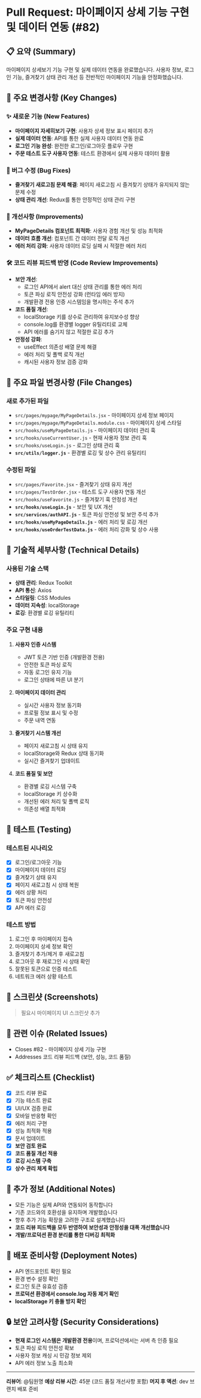 # Pull Request: 마이페이지 상세 기능 구현 및 데이터 연동 (#82)

## 📋 요약 (Summary)
마이페이지 상세보기 기능 구현 및 실제 데이터 연동을 완료했습니다. 사용자 정보, 로그인 기능, 즐겨찾기 상태 관리 개선 등 전반적인 마이페이지 기능을 안정화했습니다.

## 🎯 주요 변경사항 (Key Changes)

### ✨ 새로운 기능 (New Features)
- **마이페이지 자세히보기 구현**: 사용자 상세 정보 표시 페이지 추가
- **실제 데이터 연동**: API를 통한 실제 사용자 데이터 연동 완료
- **로그인 기능 완성**: 완전한 로그인/로그아웃 플로우 구현
- **주문 테스트 도구 사용자 연동**: 테스트 환경에서 실제 사용자 데이터 활용

### 🐛 버그 수정 (Bug Fixes)
- **즐겨찾기 새로고침 문제 해결**: 페이지 새로고침 시 즐겨찾기 상태가 유지되지 않는 문제 수정
- **상태 관리 개선**: Redux를 통한 안정적인 상태 관리 구현

### 🔧 개선사항 (Improvements)
- **MyPageDetails 컴포넌트 최적화**: 사용자 경험 개선 및 성능 최적화
- **데이터 흐름 개선**: 컴포넌트 간 데이터 전달 로직 개선
- **에러 처리 강화**: 사용자 데이터 로딩 실패 시 적절한 에러 처리

### 🛠️ 코드 리뷰 피드백 반영 (Code Review Improvements)
- **보안 개선**: 
  - 로그인 API에서 alert 대신 상태 관리를 통한 에러 처리
  - 토큰 파싱 로직 안전성 강화 (런타임 에러 방지)
  - 개발환경 전용 인증 시스템임을 명시하는 주석 추가
- **코드 품질 개선**: 
  - localStorage 키를 상수로 관리하여 유지보수성 향상
  - console.log를 환경별 logger 유틸리티로 교체
  - API 에러를 숨기지 않고 적절한 로깅 추가
- **안정성 강화**: 
  - useEffect 의존성 배열 문제 해결
  - 에러 처리 및 폴백 로직 개선
  - 캐시된 사용자 정보 검증 강화

## 📁 주요 파일 변경사항 (File Changes)

### 새로 추가된 파일
- `src/pages/mypage/MyPageDetails.jsx` - 마이페이지 상세 정보 페이지
- `src/pages/mypage/MyPageDetails.module.css` - 마이페이지 상세 스타일
- `src/hooks/useMyPageDetails.js` - 마이페이지 데이터 관리 훅
- `src/hooks/useCurrentUser.js` - 현재 사용자 정보 관리 훅
- `src/hooks/useLogin.js` - 로그인 상태 관리 훅
- **`src/utils/logger.js`** - 환경별 로깅 및 상수 관리 유틸리티

### 수정된 파일
- `src/pages/Favorite.jsx` - 즐겨찾기 상태 유지 개선
- `src/pages/TestOrder.jsx` - 테스트 도구 사용자 연동 개선
- `src/hooks/useFavorite.js` - 즐겨찾기 훅 안정성 개선
- **`src/hooks/useLogin.js`** - 보안 및 UX 개선
- **`src/services/authAPI.js`** - 토큰 파싱 안전성 및 보안 주석 추가
- **`src/hooks/useMyPageDetails.js`** - 에러 처리 및 로깅 개선
- **`src/hooks/useOrderTestData.js`** - 에러 처리 강화 및 상수 사용

## 🚀 기술적 세부사항 (Technical Details)

### 사용된 기술 스택
- **상태 관리**: Redux Toolkit
- **API 통신**: Axios
- **스타일링**: CSS Modules
- **데이터 지속성**: localStorage
- **로깅**: 환경별 로깅 유틸리티

### 주요 구현 내용
1. **사용자 인증 시스템**
   - JWT 토큰 기반 인증 (개발환경 전용)
   - 안전한 토큰 파싱 로직
   - 자동 로그인 유지 기능
   - 로그인 상태에 따른 UI 분기

2. **마이페이지 데이터 관리**
   - 실시간 사용자 정보 동기화
   - 프로필 정보 표시 및 수정
   - 주문 내역 연동

3. **즐겨찾기 시스템 개선**
   - 페이지 새로고침 시 상태 유지
   - localStorage와 Redux 상태 동기화
   - 실시간 즐겨찾기 업데이트

4. **코드 품질 및 보안**
   - 환경별 로깅 시스템 구축
   - localStorage 키 상수화
   - 개선된 에러 처리 및 폴백 로직
   - 의존성 배열 최적화

## 🧪 테스트 (Testing)

### 테스트된 시나리오
- [x] 로그인/로그아웃 기능
- [x] 마이페이지 데이터 로딩
- [x] 즐겨찾기 상태 유지
- [x] 페이지 새로고침 시 상태 복원
- [x] 에러 상황 처리
- [x] 토큰 파싱 안전성
- [x] API 에러 로깅

### 테스트 방법
1. 로그인 후 마이페이지 접속
2. 마이페이지 상세 정보 확인
3. 즐겨찾기 추가/제거 후 새로고침
4. 로그아웃 후 재로그인 시 상태 확인
5. 잘못된 토큰으로 인증 테스트
6. 네트워크 에러 상황 테스트

## 📸 스크린샷 (Screenshots)
> 필요시 마이페이지 UI 스크린샷 추가

## 🔗 관련 이슈 (Related Issues)
- Closes #82 - 마이페이지 상세 기능 구현
- Addresses 코드 리뷰 피드백 (보안, 성능, 코드 품질)

## ✅ 체크리스트 (Checklist)
- [x] 코드 리뷰 완료
- [x] 기능 테스트 완료
- [x] UI/UX 검증 완료
- [x] 모바일 반응형 확인
- [x] 에러 처리 구현
- [x] 성능 최적화 적용
- [x] 문서 업데이트
- [x] **보안 검토 완료**
- [x] **코드 품질 개선 적용**
- [x] **로깅 시스템 구축**
- [x] **상수 관리 체계 확립**

## 📝 추가 정보 (Additional Notes)
- 모든 기능은 실제 API와 연동되어 동작합니다
- 기존 코드와의 호환성을 유지하며 개발했습니다
- 향후 추가 기능 확장을 고려한 구조로 설계했습니다
- **코드 리뷰 피드백을 모두 반영하여 보안성과 안정성을 대폭 개선했습니다**
- **개발/프로덕션 환경 분리를 통한 디버깅 최적화**

## 🚦 배포 준비사항 (Deployment Notes)
- API 엔드포인트 확인 필요
- 환경 변수 설정 확인
- 로그인 토큰 유효성 검증
- **프로덕션 환경에서 console.log 자동 제거 확인**
- **localStorage 키 충돌 방지 확인**

## 🔒 보안 고려사항 (Security Considerations)
- **현재 로그인 시스템은 개발환경 전용**이며, 프로덕션에서는 서버 측 인증 필요
- 토큰 파싱 로직 안전성 확보
- 사용자 정보 캐싱 시 민감 정보 제외
- API 에러 정보 노출 최소화

---
**리뷰어**: @팀원명
**예상 리뷰 시간**: 45분 (코드 품질 개선사항 포함)
**머지 후 액션**: dev 브랜치 배포 준비 
